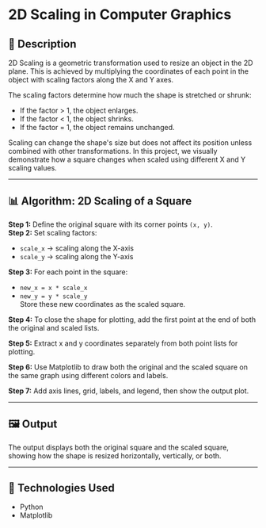 # 2D Scaling in Computer Graphics

## 📌 Description

2D Scaling is a geometric transformation used to resize an object in the 2D plane. This is achieved by multiplying the coordinates of each point in the object with scaling factors along the X and Y axes.

The scaling factors determine how much the shape is stretched or shrunk:
- If the factor > 1, the object enlarges.
- If the factor < 1, the object shrinks.
- If the factor = 1, the object remains unchanged.

Scaling can change the shape's size but does not affect its position unless combined with other transformations. In this project, we visually demonstrate how a square changes when scaled using different X and Y scaling values.

---

## 📊 Algorithm: 2D Scaling of a Square

**Step 1:** Define the original square with its corner points `(x, y)`.  
**Step 2:** Set scaling factors:  
- `scale_x` → scaling along the X-axis  
- `scale_y` → scaling along the Y-axis  

**Step 3:** For each point in the square:  
- `new_x = x * scale_x`  
- `new_y = y * scale_y`  
Store these new coordinates as the scaled square.  

**Step 4:** To close the shape for plotting, add the first point at the end of both the original and scaled lists.  

**Step 5:** Extract x and y coordinates separately from both point lists for plotting.  

**Step 6:** Use Matplotlib to draw both the original and the scaled square on the same graph using different colors and labels.  

**Step 7:** Add axis lines, grid, labels, and legend, then show the output plot.

---

## 🖼 Output

The output displays both the original square and the scaled square, showing how the shape is resized horizontally, vertically, or both.

---

## 📁 Technologies Used

- Python
- Matplotlib

